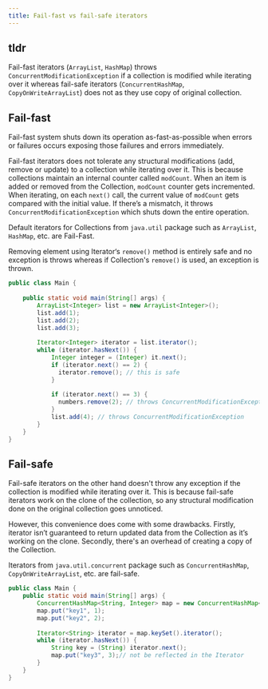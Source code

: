 ```yaml
---
title: Fail-fast vs fail-safe iterators
---
```


## tldr
Fail-fast iterators (`ArrayList`, `HashMap`) throws `ConcurrentModificationException` if a collection is modified while iterating
over it whereas fail-safe iterators (`ConcurrentHashMap`, `CopyOnWriteArrayList`) does not as they use copy of original collection.

## Fail-fast
Fail-fast system shuts down its operation as-fast-as-possible when errors or failures occurs exposing those
failures and errors immediately.

Fail-fast iterators does not tolerate any structural modifications (add, remove or update) to a collection
while iterating over it. This is because collections maintain an internal counter called `modCount`. When an
item is added or removed from the Collection, `modCount` counter gets incremented. When iterating, on 
each `next()` call, the current value of `modCount` gets compared with the initial value. If there’s a
mismatch, it throws `ConcurrentModificationException` which shuts down the entire operation.

Default iterators for Collections from `java.util` package such as `ArrayList`, `HashMap`, etc. are Fail-Fast.

Removing element using Iterator‘s `remove()` method is entirely safe and no exception is throws whereas if
Collection's `remove()` is used, an exception is thrown.
```java
public class Main {
  
    public static void main(String[] args) {
        ArrayList<Integer> list = new ArrayList<Integer>();
        list.add(1);
        list.add(2);
        list.add(3);
 
        Iterator<Integer> iterator = list.iterator();
        while (iterator.hasNext()) {
            Integer integer = (Integer) it.next();
            if (iterator.next() == 2) {
              iterator.remove(); // this is safe
            }
            
            if (iterator.next() == 3) {
              numbers.remove(2); // throws ConcurrentModificationException
            }
            list.add(4); // throws ConcurrentModificationException
        }
    }
}
```

## Fail-safe
Fail-safe iterators on the other hand doesn't throw any exception if the collection is modified while
iterating over it. This is because fail-safe iterators work on the clone of the collection, so any structural
modification done on the original collection goes unnoticed.

However, this convenience does come with some drawbacks. Firstly, iterator isn’t guaranteed to return updated
data from the Collection as it’s working on the clone. Secondly, there's an overhead of creating a copy of
the Collection.

Iterators from `java.util.concurrent` package such as `ConcurrentHashMap`, `CopyOnWriteArrayList`, etc. are
fail-safe.
```java
public class Main {
    public static void main(String[] args) {
        ConcurrentHashMap<String, Integer> map = new ConcurrentHashMap<String, Integer>();
        map.put("key1", 1);
        map.put("key2", 2);
 
        Iterator<String> iterator = map.keySet().iterator();
        while (iterator.hasNext()) {
            String key = (String) iterator.next();
            map.put("key3", 3);// not be reflected in the Iterator
        }
    }
}
```
